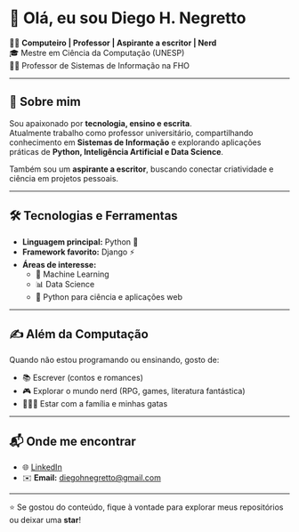 # 👋 Olá, eu sou Diego H. Negretto  

🧑‍💻 **Computeiro | Professor | Aspirante a escritor | Nerd**  
🎓 Mestre em Ciência da Computação (UNESP)  
👨‍🏫 Professor de Sistemas de Informação na FHO  

---

## 🚀 Sobre mim  
Sou apaixonado por **tecnologia, ensino e escrita**.  
Atualmente trabalho como professor universitário, compartilhando conhecimento em **Sistemas de Informação** e explorando aplicações práticas de **Python, Inteligência Artificial e Data Science**.  

Também sou um **aspirante a escritor**, buscando conectar criatividade e ciência em projetos pessoais.  

---

## 🛠️ Tecnologias e Ferramentas  
- **Linguagem principal:** Python 🐍  
- **Framework favorito:** Django ⚡  
- **Áreas de interesse:**  
  - 🤖 Machine Learning  
  - 📊 Data Science  
  - 🐍 Python para ciência e aplicações web  

---

## ✍️ Além da Computação  
Quando não estou programando ou ensinando, gosto de:  
- 📚 Escrever (contos e romances)  
- 🎮 Explorar o mundo nerd (RPG, games, literatura fantástica)  
- 👨‍👩‍👧 Estar com a família e minhas gatas  

---

## 📬 Onde me encontrar  
- 🌐 [LinkedIn](https://www.linkedin.com/in/diego-negretto-8653a7a2/)  
- ✉️ **Email:** diegohnegretto@gmail.com  

---

⭐ Se gostou do conteúdo, fique à vontade para explorar meus repositórios ou deixar uma **star**!  
